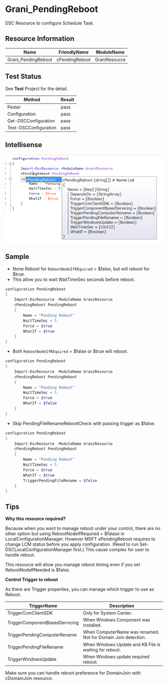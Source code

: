 Grani_PendingReboot
============

DSC Resource to configure Schedule Task.

Resource Information
----

Name | FriendlyName | ModuleName 
-----|-----|-----
Grani_PendingReboot | cPendingReboot | GraniResource

Test Status
----

See **Test** Project for the detail.

Method | Result
----|----
Pester| pass
Configuration| pass
Get-DSCConfiguration| pass
Test-DSCConfiguration| pass

Intellisense
----

![](cPendingReboot.png)

Sample
----

- None Reboot for ```RebootNodeIfREquired``` = $false, but will reboot for $true.
- This allow you to wait WaitTimeSec seconds before reboot.

```powershell
configuration PendingReboot
{
    Import-DscResource -ModuleName GraniResource
    cPendingReboot PendingReboot
    {
        Name = "Pending Reboot"
        WaitTimeSec = 5
        Force = $true
        WhatIf = $true
    }
}
```

- Both ```RebootNodeIfREquired``` = $false or $true will reboot.

```powershell
configuration PendingReboot
{
    Import-DscResource -ModuleName GraniResource
    cPendingReboot PendingReboot
    {
        Name = "Pending Reboot"
        WaitTimeSec = 5
        Force = $true
        WhatIf = $false
    }
}
```

- Skip PendingFileRenameRebootCheck with passing trigger as $false.

```powershell
configuration PendingReboot
{
    Import-DscResource -ModuleName GraniResource
    cPendingReboot PendingReboot
    {
        Name = "Pending Reboot"
        WaitTimeSec = 5
        Force = $true
        WhatIf = $true
        TriggerPendingFileRename = $false
    }
}
```

Tips
----

**Why this resource required?**

Because when you want to manage reboot under your control, there are no other option but using RebootNodeIfRequired = $falase in LocalConfigurationManager. However MSFT xPendingReboot requires to change LCM status before you apply configuration. (Need to run Set-DSCLocalConfigurationManager first.) This cause complex for user to handle reboot.

This resource will allow you manage reboot timing even if you set RebootNodeIfNeeded is $false.

**Control Trigger to reboot**

As there are Trigger properties, you can manage which trigger to use as Reboot.

TriggerName | Description
----|----
TriggerCcmClientSDK | Only for System Center.
TriggerComponentBasedServicing | When Windows Component was installed.
TriggerPendingComputerRename | When ComputerName was renamed. Not for Domain Join detection.
TriggerPendingFileRename | When Windows Update and KB File is waiting for reboot.
TriggerWindowsUpdate | When Windows update required reboot.

Make sure you can handle reboot preference for DomainJoin with cDomainJoin resource.